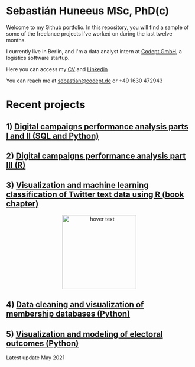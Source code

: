 # Sebastián Huneeus MSc, PhD(c)

Welcome to my Github portfolio. In this repository, you will find a sample of some of the freelance projects I've worked on during the last twelve months. 

I currently live in Berlin, and I'm a data analyst intern at [Codept GmbH](https://www.codept.de/), a logistics software startup. 

Here you can access my [CV](https://docs.google.com/document/d/1faJopKAP2RpIBUDW3dkJUnkmvcYvoeq05GbWlYZWG4Q/edit?usp=sharing) and  [Linkedin](https://www.linkedin.com/in/sebastian-huneeus) 

You can reach me at [sebastian@codept.de](sebastian@codept.de)
or +49 1630 472943


# Recent projects


## 1) [Digital campaigns performance analysis parts I and II (SQL and Python)](https://shuneeus.github.io/bi-parts-i-ii/)


## 2) [Digital campaigns performance analysis part III (R)](https://shuneeus.github.io/business_intelligence/)


## 3) [Visualization and machine learning classification of Twitter text data using R (book chapter)](https://github.com/shuneeus/text_mining/blob/master/README.md) 

<p align="center">
  <img src="https://images.tandf.co.uk/common/jackets/agentjpg/978100301/9781003010623.jpg" width="200" title="hover text">
</p>





## 4) [Data cleaning and visualization of membership databases (Python)](https://github.com/shuneeus/python-projects/blob/main/Data_analysis_IME_Members(1).ipynb)

## 5) [Visualization and modeling of electoral outcomes (Python)](https://github.com/shuneeus/python-projects/blob/main/regresiones_plebiscito(1).ipynb)





Latest update
May 2021
